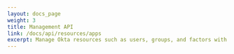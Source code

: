 ```yaml
---
layout: docs_page
weight: 3
title: Management API
link: /docs/api/resources/apps
excerpt: Manage Okta resources such as users, groups, and factors with REST endpoints.
---
```

